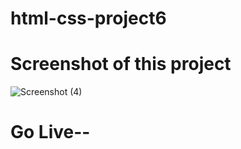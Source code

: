 # html-css-project6

# Screenshot of this project

![Screenshot (4)](https://github.com/nidhiii112/html-css-project6/assets/117963273/ca1a28cf-8c14-45f4-bd8d-52028c89caa2)

# Go Live--

